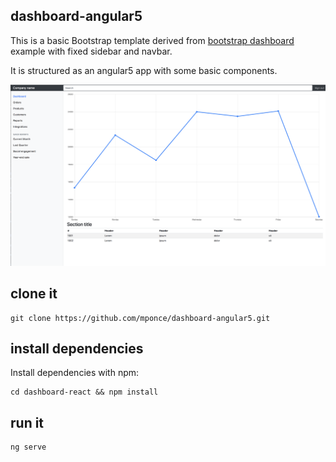 ## dashboard-angular5

This is a basic Bootstrap template derived from [bootstrap dashboard](https://getbootstrap.com/docs/4.0/examples/dashboard/) example with fixed sidebar and navbar.

It is structured as an angular5 app with some basic components.

![Screenshot](/doc/screenshot.png)

## clone it

```
git clone https://github.com/mponce/dashboard-angular5.git
```

## install dependencies

Install dependencies with npm:

```
cd dashboard-react && npm install
```

## run it 

```
ng serve
```
